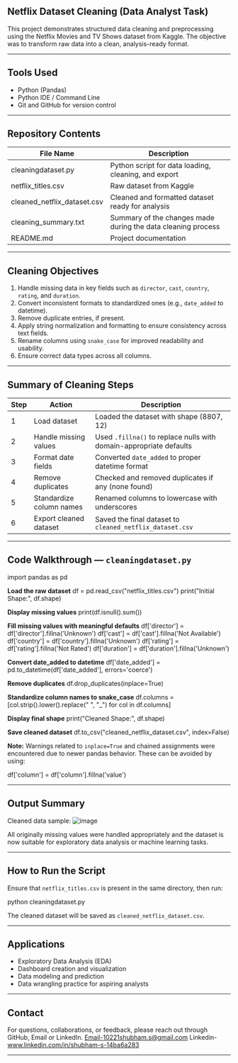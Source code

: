 ## Netflix Dataset Cleaning (Data Analyst Task)

This project demonstrates structured data cleaning and preprocessing using the Netflix Movies and TV Shows dataset from Kaggle. The objective was to transform raw data into a clean, analysis-ready format.

---

## Tools Used

- Python (Pandas)
- Python IDE / Command Line
- Git and GitHub for version control

---

## Repository Contents

| File Name                    | Description                                                |
|-----------------------------|-------------------------------------------------------------|
| cleaningdataset.py          | Python script for data loading, cleaning, and export        |
| netflix_titles.csv          | Raw dataset from Kaggle                                     |
| cleaned_netflix_dataset.csv | Cleaned and formatted dataset ready for analysis            |
| cleaning_summary.txt        | Summary of the changes made during the data cleaning process|
| README.md                   | Project documentation                                       |

---

## Cleaning Objectives

1. Handle missing data in key fields such as `director`, `cast`, `country`, `rating`, and `duration`.
2. Convert inconsistent formats to standardized ones (e.g., `date_added` to datetime).
3. Remove duplicate entries, if present.
4. Apply string normalization and formatting to ensure consistency across text fields.
5. Rename columns using `snake_case` for improved readability and usability.
6. Ensure correct data types across all columns.

---

## Summary of Cleaning Steps

| Step | Action                      | Description                                                        |
|------|-----------------------------|--------------------------------------------------------------------|
| 1    | Load dataset                | Loaded the dataset with shape (8807, 12)                           |
| 2    | Handle missing values       | Used `.fillna()` to replace nulls with domain-appropriate defaults |
| 3    | Format date fields          | Converted `date_added` to proper datetime format                   |
| 4    | Remove duplicates           | Checked and removed duplicates if any (none found)                 |
| 5    | Standardize column names    | Renamed columns to lowercase with underscores                      |
| 6    | Export cleaned dataset      | Saved the final dataset to `cleaned_netflix_dataset.csv`           |

---

## Code Walkthrough — `cleaningdataset.py`

import pandas as pd

**Load the raw dataset**
df = pd.read_csv("netflix_titles.csv")
print("Initial Shape:", df.shape)

**Display missing values**
print(df.isnull().sum())

**Fill missing values with meaningful defaults**
df['director'] = df['director'].fillna('Unknown')
df['cast'] = df['cast'].fillna('Not Available')
df['country'] = df['country'].fillna('Unknown')
df['rating'] = df['rating'].fillna('Not Rated')
df['duration'] = df['duration'].fillna('Unknown')

**Convert date_added to datetime**
df['date_added'] = pd.to_datetime(df['date_added'], errors='coerce')

**Remove duplicates**
df.drop_duplicates(inplace=True)

**Standardize column names to snake_case**
df.columns = [col.strip().lower().replace(" ", "_") for col in df.columns]

**Display final shape**
print("Cleaned Shape:", df.shape)

**Save cleaned dataset**
df.to_csv("cleaned_netflix_dataset.csv", index=False)


**Note:** Warnings related to `inplace=True` and chained assignments were encountered due to newer pandas behavior. These can be avoided by using:

df['column'] = df['column'].fillna('value')

---

## Output Summary

Cleaned data sample:
![image](https://github.com/user-attachments/assets/a6faee80-1e75-4f93-8f38-b6a50d81189f)


All originally missing values were handled appropriately and the dataset is now suitable for exploratory data analysis or machine learning tasks.

---

## How to Run the Script

Ensure that `netflix_titles.csv` is present in the same directory, then run:

python cleaningdataset.py

The cleaned dataset will be saved as `cleaned_netflix_dataset.csv`.

---

## Applications

* Exploratory Data Analysis (EDA)
* Dashboard creation and visualization
* Data modeling and prediction
* Data wrangling practice for aspiring analysts

---

## Contact

For questions, collaborations, or feedback, please reach out through GitHub, Email or LinkedIn.
Email-10221shubham.s@gmail.com
Linkedin-www.linkedin.com/in/shubham-s-14ba6a283

---
